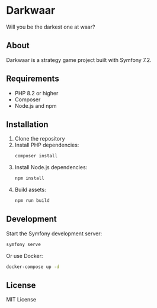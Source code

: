 # Darkwaar

Will you be the darkest one at waar?

## About

Darkwaar is a strategy game project built with Symfony 7.2.

## Requirements

- PHP 8.2 or higher
- Composer
- Node.js and npm

## Installation

1. Clone the repository
2. Install PHP dependencies:
   ```bash
   composer install
   ```
3. Install Node.js dependencies:
   ```bash
   npm install
   ```
4. Build assets:
   ```bash
   npm run build
   ```

## Development

Start the Symfony development server:
```bash
symfony serve
```

Or use Docker:
```bash
docker-compose up -d
```

## License

MIT License
